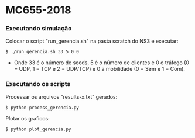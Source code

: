 # MC655-2018

### Executando simulação ###

Colocar o script "run_gerencia.sh" na pasta scratch do NS3 e executar:

	$ ./run_gerencia.sh 33 5 0 0

* Onde 33 é o número de seeds, 5 é o número de clientes e 0 o tráfego (0 = UDP, 1 = TCP e 2 = UDP/TCP) e 0 a mobilidade (0 = Sem e 1 = Com).

### Executando os scripts ###

Processar os arquivos "results-x.txt" gerados:

	$ python process_gerencia.py

Plotar os graficos:

	$ python plot_gerencia.py
